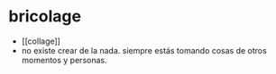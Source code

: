 # bricolage

- [[collage]]
- no existe crear de la nada. siempre estás tomando cosas de otros momentos y personas.

